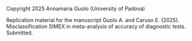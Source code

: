 Copyright 2025 Annamaria Guolo (University of Padova) 

Replication material for the manuscript 
Guolo A. and Caruso E. (2025). Misclassification SIMEX in meta-analysis of accuracy of diagnostic tests. Submitted.


